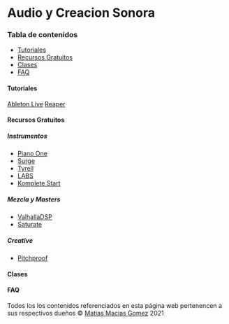 # Audio y Creacion Sonora

### Tabla de contenidos
- [Tutoriales]()
- [Recursos Gratuitos]()
- [Clases]()
- [FAQ]()

#### Tutoriales
[Ableton Live]()
[Reaper]()

#### Recursos Gratuitos

##### Instrumentos
- [Piano One]()
- [Surge]()
- [Tyrell]()
- [LABS]()
- [Komplete Start]()
##### Mezcla y Masters
- [ValhallaDSP]()
- [Saturate]()
##### Creative
- [Pitchproof]()

#### Clases


#### FAQ

Todos los los contenidos referenciados en esta página web pertenencen a sus respectivos dueños
© [Matias Macias Gomez](https://github.com/Matmac945) 2021